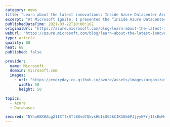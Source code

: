 ```yaml
---
category: news
title: "Learn about the latest innovations: Inside Azure Datacenter Architecture"
excerpt: "At Microsoft Ignite, I presented the “Inside Azure Datacenter Architecture” session to give a tour of the latest innovations around how Azure enables intelligent, modern, and innovative applications at scale in the cloud, on-premises, and on the edge."
publishedDateTime: 2021-03-22T10:00:16Z
originalUrl: "https://azure.microsoft.com/blog/learn-about-the-latest-innovations-inside-azure-datacenter-architecture/"
webUrl: "https://azure.microsoft.com/blog/learn-about-the-latest-innovations-inside-azure-datacenter-architecture/"
type: article
quality: 68
heat: 68
published: false

provider:
  name: Microsoft
  domain: microsoft.com
  images:
    - url: "https://everyday-cc.github.io/azure/assets/images/organizations/microsoft.com-50x50.jpg"
      width: 50
      height: 50

topics:
  - Azure
  - Databases

secured: "NYhuKBXHALg21IXTfxRTlB8vd7QkvsHUIsSG2kCIK5Gk6PJjyyWFrj1tsRwM4ypVXsYrjZ3hxSAEDrGtDUeACwW5vHo4mP2wEPctsDvy+SLcA5dnL2OvCmpaV9dw6EwlMJIoeLtaa9yOtW+E/Af9ITUIuS2MyvqXIXjtagdU/3/79F8JOCXK7QdWxasLqSjF1GTmT3j3uR7ReUSZTw4/rdDiq4mWe3YyquAWF86trksge/Gtw4xBNE9PikF1RELGFAwGaER/lECyTM0/hw8jtZ/R3l74MEtJcwOabGNuBKs3pmOVBBo4MRpOmKKGTzAho2ngXtPBMJLPjLJWjb0U/A8o0AOxoOEPDQwrX4KT+2Q=;x2GO1x/ogqEIbNCAPMLb4w=="
---
```


